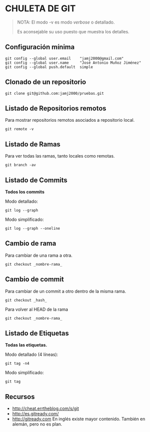 # CHULETA DE GIT

>NOTA: El modo -v es modo _verbose_ o detallado.
>
>Es aconsejable su uso puesto que muestra los detalles.


## Configuración mínima
```
git config --global user.email    "jamj2000@gmail.com"
git config --global user.name     "José Antonio Muñoz Jiménez"
git config --global push.default  simple
```


## Clonado de un repositorio
```
git clone git@github.com:jamj2000/pruebas.git 
```


## Listado de Repositorios remotos
Para mostrar repositorios remotos asociados a repositorio local.
```
git remote -v
```



## Listado de Ramas
Para ver todas las ramas, tanto locales como remotas.
```
git branch -av
```



## Listado de Commits
**Todos los commits**

Modo detallado:
```
git log --graph 
```

Modo simplificado:
```
git log --graph --oneline
```


## Cambio de rama
Para cambiar de una rama a otra.
```
git checkout _nombre-rama_ 
```


## Cambio de commit
Para cambiar de un commit a otro dentro de la misma rama.
```
git checkout _hash_ 
```

Para volver al HEAD de la rama
```
git checkout _nombre-rama_ 
```


## Listado de Etiquetas
**Todas las etiquetas.**

Modo detallado (4 líneas):
```
git tag -n4 
```
Modo simplificado:
```
git tag 
```


## Recursos
* http://cheat.errtheblog.com/s/git
* http://es.gitready.com/
* http://gitready.com  En inglés existe mayor contenido. También en alemán, pero no es plan.